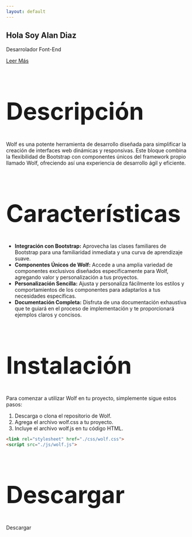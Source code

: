 ```yaml
---
layout: default
---
```

<section class="banner">
    <div class="capa"></div>
    <div class="info">
        <h1 class="display-1 mb-3">Hola Soy Alan Diaz</h1>
        <p>Desarrolador Font-End</p>
        <a href="#sobreMi" class="btn btn-primary">Leer M&#225;s</a>
    </div>
</section>


<h1 style="font-size: 64px;">Descripción</h1>
Wolf es una potente herramienta de desarrollo diseñada para simplificar la creación de interfaces web dinámicas y responsivas. Este bloque combina la flexibilidad de Bootstrap con componentes únicos del framework propio llamado Wolf, ofreciendo así una experiencia de desarrollo ágil y eficiente.

<h1 style="font-size: 64px;">Características</h1>

- **Integración con Bootstrap:** Aprovecha las clases familiares de Bootstrap para una familiaridad inmediata y una curva de aprendizaje suave.
- **Componentes Únicos de Wolf:** Accede a una amplia variedad de componentes exclusivos diseñados específicamente para Wolf, agregando valor y personalización a tus proyectos.
- **Personalización Sencilla:** Ajusta y personaliza fácilmente los estilos y comportamientos de los componentes para adaptarlos a tus necesidades específicas.
- **Documentación Completa:** Disfruta de una documentación exhaustiva que te guiará en el proceso de implementación y te proporcionará ejemplos claros y concisos.

<h1 style="font-size: 64px;">Instalación</h1>
Para comenzar a utilizar Wolf en tu proyecto, simplemente sigue estos pasos:

1. Descarga o clona el repositorio de Wolf.
2. Agrega el archivo wolf.css a tu proyecto.
3. Incluye el archivo wolf.js en tu código HTML.

```html
<link rel="stylesheet" href="./css/wolf.css">
<script src="./js/wolf.js">
```

<h1 style="font-size: 64px;">Descargar</h1>
<a dowload hred="../assets/css/wolf.css">Descargar</a>